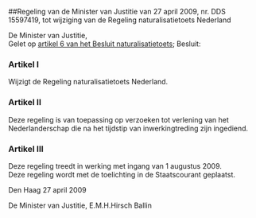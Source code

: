<meta http-equiv='Content-Type' content='text/html; charset=utf-8' />

##Regeling van de Minister van Justitie van 27 april 2009, nr. DDS 15597419, tot wijziging van de Regeling naturalisatietoets Nederland

De Minister van Justitie,  
Gelet op [artikel 6 van het Besluit naturalisatietoets](../../../../../../../../../../rijksKB/besluit/naturalisatietoets/BWBR0013604/README.md);
Besluit:    

### Artikel  I  

Wijzigt de Regeling naturalisatietoets Nederland.   

### Artikel  II  

Deze regeling is van toepassing op verzoeken tot verlening van het Nederlanderschap die na het tijdstip van inwerkingtreding zijn ingediend.  

### Artikel  III  

Deze regeling treedt in werking met ingang van 1 augustus 2009.  
Deze regeling wordt met de toelichting in de Staatscourant geplaatst.   

Den Haag 
27 april 2009   

De 
Minister van Justitie, 
E.M.H.Hirsch Ballin   

